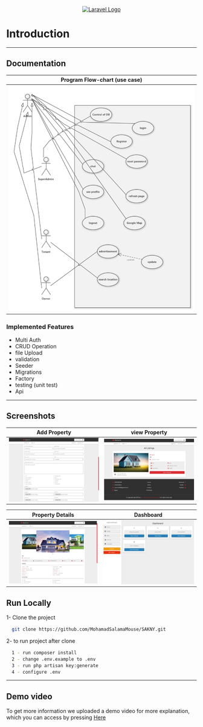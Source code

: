 <p align="center"><a href="https://laravel.com" target="_blank"><img src="https://raw.githubusercontent.com/laravel/art/master/logo-lockup/5%20SVG/2%20CMYK/1%20Full%20Color/laravel-logolockup-cmyk-red.svg" width="400" alt="Laravel Logo"></a></p>


# Introduction





---

##   Documentation



| Program Flow-chart  (use case)                                                                                                               | 
|----------------------------------------------------------------------------------------------------------------------------------------------|
| <img src="https://github.com/MohamadSalamaMouse/SAKNY/blob/main/public/Images_App/Usecasediagram1.png" width="1000" /> | 


 
### Implemented Features
- Multi Auth 
- CRUD Operation
- file Upload
- validation
- Seeder
- Migrations
- Factory
- testing (unit test)
- Api
   
---

## Screenshots

Add Property            |  view Property
:-------------------------:|:-------------------------:
<img src="https://github.com/MohamadSalamaMouse/SAKNY/blob/main/public/Images_App/Add_Property.jpeg" width="500" />  |    <img src="https://github.com/MohamadSalamaMouse/SAKNY/blob/main/public/Images_App/listing.jpeg" width="500" />

Property Details            |  Dashboard
:-------------------------:|:-------------------------:
<img src="https://github.com/MohamadSalamaMouse/SAKNY/blob/main/public/Images_App/property_details.jpeg" width="500" />  |    <img src="https://github.com/MohamadSalamaMouse/SAKNY/blob/main/public/Images_App/dashboard.jpeg" width="500" />


## Run Locally

1- Clone the project

```bash
  git clone https://github.com/MohamadSalamaMouse/SAKNY.git
```

2- to run project after clone 

```bash
  1 - run composer install
  2 - change .env.example to .env
  3 - run php artisan key:generate
  4 - configure .env
```


---
## Demo video
To get more information we uploaded a demo video for more explanation, which you can access by pressing [Here](https://youtu.be/kI8BZYBD8H0)
